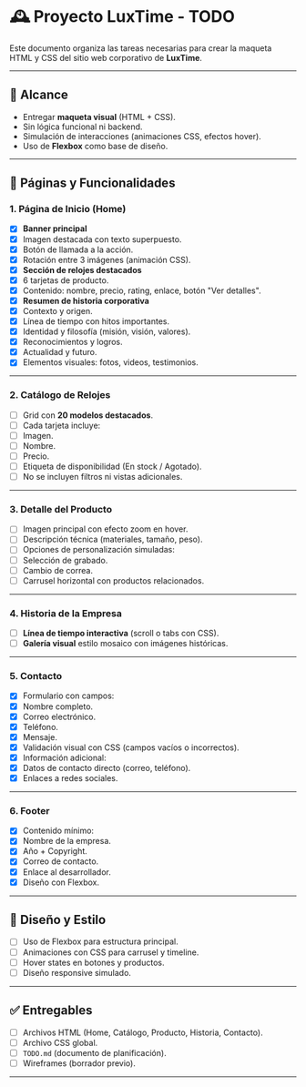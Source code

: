 # 🕰️ Proyecto LuxTime - TODO

Este documento organiza las tareas necesarias para crear la maqueta HTML y CSS del sitio web corporativo de **LuxTime**.

---

## 📌 Alcance

- Entregar **maqueta visual** (HTML + CSS).
- Sin lógica funcional ni backend.
- Simulación de interacciones (animaciones CSS, efectos hover).
- Uso de **Flexbox** como base de diseño.

---

## 📑 Páginas y Funcionalidades

### 1. Página de Inicio (Home)

- [X]  **Banner principal**
  - [X]  Imagen destacada con texto superpuesto.
  - [X]  Botón de llamada a la acción.
  - [X]  Rotación entre 3 imágenes (animación CSS).
- [X]  **Sección de relojes destacados**
  - [X]  6 tarjetas de producto.
  - [X]  Contenido: nombre, precio, rating, enlace, botón "Ver detalles".
- [X]  **Resumen de historia corporativa**
  - [X]  Contexto y origen.
  - [X]  Línea de tiempo con hitos importantes.
  - [X]  Identidad y filosofía (misión, visión, valores).
  - [X]  Reconocimientos y logros.
  - [X]  Actualidad y futuro.
  - [X]  Elementos visuales: fotos, videos, testimonios.

---

### 2. Catálogo de Relojes

- [ ]  Grid con **20 modelos destacados**.
- [ ]  Cada tarjeta incluye:
  - [ ]  Imagen.
  - [ ]  Nombre.
  - [ ]  Precio.
  - [ ]  Etiqueta de disponibilidad (En stock / Agotado).
- [ ]  No se incluyen filtros ni vistas adicionales.

---

### 3. Detalle del Producto

- [ ]  Imagen principal con efecto zoom en hover.
- [ ]  Descripción técnica (materiales, tamaño, peso).
- [ ]  Opciones de personalización simuladas:
  - [ ]  Selección de grabado.
  - [ ]  Cambio de correa.
- [ ]  Carrusel horizontal con productos relacionados.

---

### 4. Historia de la Empresa

- [ ]  **Línea de tiempo interactiva** (scroll o tabs con CSS).
- [ ]  **Galería visual** estilo mosaico con imágenes históricas.

---

### 5. Contacto

- [X]  Formulario con campos:
  - [X]  Nombre completo.
  - [X]  Correo electrónico.
  - [X]  Teléfono.
  - [X]  Mensaje.
- [X]  Validación visual con CSS (campos vacíos o incorrectos).
- [X]  Información adicional:
  - [X]  Datos de contacto directo (correo, teléfono).
  - [X]  Enlaces a redes sociales.

---

### 6. Footer

- [X]  Contenido mínimo:
  - [X]  Nombre de la empresa.
  - [X]  Año + Copyright.
  - [X]  Correo de contacto.
  - [X]  Enlace al desarrollador.
- [X]  Diseño con Flexbox.

---

## 🎨 Diseño y Estilo

- [ ]  Uso de Flexbox para estructura principal.
- [ ]  Animaciones con CSS para carrusel y timeline.
- [ ]  Hover states en botones y productos.
- [ ]  Diseño responsive simulado.

---

## ✅ Entregables

- [ ]  Archivos HTML (Home, Catálogo, Producto, Historia, Contacto).
- [ ]  Archivo CSS global.
- [ ]  `TODO.md` (documento de planificación).
- [ ]  Wireframes (borrador previo).

---

